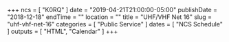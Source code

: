 +++
ncs = [ "K0RQ" ]
date = "2019-04-21T21:00:00-05:00"
publishDate = "2018-12-18"
endTime = ""
location = ""
title = "UHF/VHF Net 16"
slug = "uhf-vhf-net-16"
categories = [ "Public Service" ]
dates = [ "NCS Schedule" ]
outputs = [ "HTML", "Calendar" ]
+++
